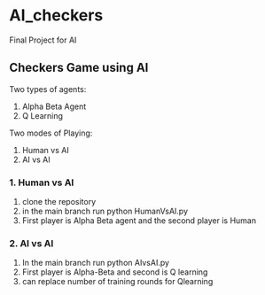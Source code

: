 # AI_checkers
Final Project for AI

## Checkers Game using AI
Two types of agents:
1. Alpha Beta Agent
2. Q Learning

Two modes of Playing:
1. Human vs AI
2. AI vs AI

### 1. Human vs AI
1. clone the repository
2. in the main branch run python HumanVsAI.py
3. First player is Alpha Beta agent and the second player is Human

### 2. AI vs AI
1. In the main branch run python AIvsAI.py
2. First player is Alpha-Beta and second is Q learning
3. can replace number of training rounds for Qlearning
